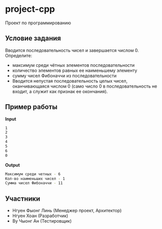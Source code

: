 # project-cpp
Проект по программированию

## Условие задания
Вводится последовательность чисел и завершается числом 0. Определите:
- максимум среди чётных элементов последовательности
- количество элементов равных ее наименьшему элементу
- сумму чисел Фибоначчи из последовательности
- Вводится непустая последовательность целых чисел, оканчивающаяся числом 0 (само число 0 в последовательность не входит, а служит как признак ее окончания).

## Пример работы
**Input**
```bash
1
2
3
4
5
6
0
```
**Output**
```bash
Максимум среди четных - 6
Кол-во наименьших чисел - 1
Сумма чисел Фибоначчи - 11
```

## Участники
- Нгуен Фыонг Линь (Менеджер проект, Архитектор)
- Нгуен Хоан (Разработчик)
- Ву Чыонг Ан (Тестировщик)
